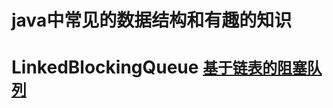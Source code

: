 java中常见的数据结构和有趣的知识
===

# LinkedBlockingQueue [`基于链表的阻塞队列`](https://scutuyu.github.io/2018/05/14/队列相关问题)